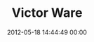 ---
title: "Victor Ware"
date: 2012-05-18 14:44:49 00:00
permalink: /nvrslps
twitter: "NVRSLPS"
likes: [39,21,58,33,469,1251,1118,366,1410]
id: 330
gravatar: "http://www.gravatar.com/avatar/aa58e5daed470cfcd35029c43dcd40f9"
---